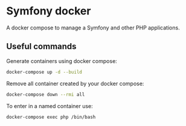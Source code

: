 # Symfony docker

A docker compose to manage a Symfony and other PHP applications.


## Useful commands

Generate containers using docker compose:

```bash
docker-compose up -d --build
```

Remove all container created by your docker compose:

```bash
docker-compose down --rmi all
```

To enter in a named container use:

```bash
docker-compose exec php /bin/bash
```
